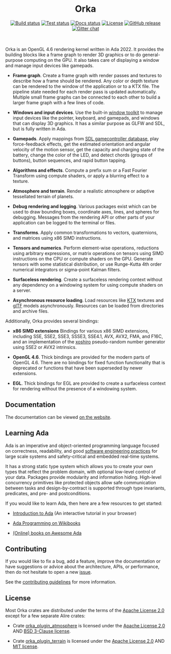 <div align="center">
    <h1>Orka</h1>
    <a href="https://github.com/onox/orka/actions/workflows/build.yaml"><img src="https://github.com/onox/orka/actions/workflows/build.yaml/badge.svg" alt="Build status" /></a>
    <a href="https://github.com/onox/orka/actions/workflows/test.yml"><img src="https://github.com/onox/orka/actions/workflows/test.yml/badge.svg" alt="Test status" /></a>
    <a href="https://app.netlify.com/sites/orka-engine/deploys"><img src="https://img.shields.io/netlify/4fa61148-e68f-41e6-b7fa-1785eaf4bcb5?label=docs" alt="Docs status" /></a>
    <a href="https://github.com/onox/orka/blob/master/LICENSE"><img src="https://img.shields.io/github/license/onox/orka.svg?color=blue" alt="License" /></a>
    <a href="https://github.com/onox/orka/releases/latest"><img src="https://img.shields.io/github/release/onox/orka.svg" alt="GitHub release" /></a>
    <a href="https://gitter.im/ada-lang/Lobby"><img src="https://badges.gitter.im/gitterHQ/gitter.svg" alt="Gitter chat" /></a>
</div>

<br />
<br />

Orka is an OpenGL 4.6 rendering kernel written in Ada 2022. It provides
the building blocks like a frame graph to render 3D graphics or to do general-purpose
computing on the GPU.
It also takes care of displaying a window and manage input devices like gamepads.

- **Frame graph**. Create a frame graph with render passes and textures to describe
how a frame should be rendered. Any color or depth texture can be rendered to the
window of the application or to a KTX file.
The pipeline state needed for each render pass is updated automatically.
Multiple small frame graphs can be connected to each other to build a larger frame graph
with a few lines of code.

- **Windows and input devices**. Use the built-in [window toolkit][url-awt]
to manage input devices like the pointer, keyboard, and gamepads, and windows
that can display 3D graphics.
It has a similar purpose as GLFW and SDL, but is fully written in Ada.

- **Gamepads**. Apply mappings from
[SDL gamecontroller database][url-sdl-gamecontroller-db],
play force-feedback effects,
get the estimated orientation and angular velocity of the motion sensor,
get the capacity and charging state of the battery,
change the color of the LED,
and detect chords (groups of buttons), button sequences,
and rapid button tapping.

- **Algorithms and effects**. Compute a prefix sum or a Fast Fourier Transform
using compute shaders, or apply a blurring effect to a texture.

- **Atmosphere and terrain**. Render a realistic atmosphere or adaptive
tessellated terrain of planets.

- **Debug rendering and logging**. Various packages exist which can be used
to draw bounding boxes, coordinate axes, lines, and spheres for debugging.
Messages from the rendering API or other parts of your application can be
logged to the terminal or files.

- **Transforms**. Apply common transformations to vectors, quaternions, and
matrices using x86 SIMD instructions.

- **Tensors and numerics**. Perform element-wise operations, reductions
using arbitrary expressions, or matrix operations on tensors using SIMD
instructions on the CPU or compute shaders on the GPU.
Generate tensors with some statistical distribution,
or use Runge-Kutta 4th order numerical integrators or sigma-point Kalman filters.

- **Surfaceless rendering**. Create a surfaceless rendering context without
any dependency on a windowing system for using compute shaders on a server.

- **Asynchronous resource loading**. Load resources like [KTX][url-ktx] textures
and [glTF][url-gltf] models asynchronously.
Resources can be loaded from directories and archive files.

Additionally, Orka provides several bindings:

- **x86 SIMD extensions**
Bindings for various x86 SIMD extensions, including SSE, SSE2, SSE3, SSSE3,
SSE4.1, AVX, AVX2, FMA, and F16C, and an implementation of the
[xoshiro][url-xoshiro] pseudo-random number generator using SSE2 or
AVX2 intrinsics.

- **OpenGL 4.6**. Thick bindings are provided for the modern parts
of OpenGL 4.6. There are no bindings for fixed function functionality
that is deprecated or functions that have been superseded by newer extensions.

- **EGL**. Thick bindings for EGL are provided to create a surfaceless
context for rendering without the presence of a windowing system.

## Documentation

The documentation can be viewed [on the website][url-docs].

## Learning Ada

Ada is an imperative and object-oriented programming language focused
on correctness, readability, and good [software engineering practices][url-swe-practices]
for large scale systems and safety-critical and embedded real-time systems.

It has a strong static type system which allows you to create your own
types that reflect the problem domain, with optional low-level control
of your data. Packages provide modularity and information hiding. High-level
concurrency primitives like protected objects allow safe communication
between tasks and design-by-contract is supported through type invariants,
predicates, and pre- and postconditions.

If you would like to learn Ada, then here are a few resources to get started:

- [Introduction to Ada][url-learn-act] (An interactive tutorial in your browser)

- [Ada Programming on Wikibooks][url-wikibooks]

- [(Online) books on Awesome Ada][url-awesome]

## Contributing

If you would like to fix a bug, add a feature, improve the documentation or
have suggestions or advice about the architecture, APIs, or performance,
then do not hesitate to open a new [issue][url-issue].

See the [contributing guidelines][url-contributing] for more information.

## License

Most Orka crates are distributed under the terms of the [Apache License 2.0][url-apache]
except for a few separate Alire crates:

- Crate [orka_plugin_atmosphere][url-crate-atmosphere] is licensed under
the [Apache License 2.0][url-apache] AND [BSD 3-Clause license][url-bsd-3].

- Crate [orka_plugin_terrain][url-crate-terrain] is licensed under
the [Apache License 2.0][url-apache] AND [MIT license][url-mit].

  [url-apache]: https://opensource.org/licenses/Apache-2.0
  [url-awt]: https://github.com/onox/orka/tree/master/awt
  [url-bsd-3]: https://opensource.org/licenses/BSD-3-Clause
  [url-crate-atmosphere]: https://github.com/onox/orka/tree/master/orka_plugin_atmosphere
  [url-crate-terrain]: https://github.com/onox/orka/tree/master/orka_plugin_terrain
  [url-mit]: https://opensource.org/licenses/MIT
  [url-awesome]: https://github.com/ohenley/awesome-ada#online-books
  [url-azdo]: https://www.khronos.org/assets/uploads/developers/library/2014-gdc/Khronos-OpenGL-Efficiency-GDC-Mar14.pdf
  [url-contributing]: /CONTRIBUTING.md
  [url-docs]: https://orka-engine.netlify.com/
  [url-gltf]: https://github.com/KhronosGroup/glTF/blob/master/specification/2.0/README.md
  [url-issue]: https://github.com/onox/orka/issues
  [url-ktx]: https://www.khronos.org/opengles/sdk/tools/KTX/file_format_spec/
  [url-learn-act]: https://learn.adacore.com/courses/intro-to-ada/index.html
  [url-sdl-gamecontroller-db]: https://github.com/gabomdq/SDL_GameControllerDB
  [url-swe-practices]: https://en.wikibooks.org/wiki/Ada_Programming#Programming_in_the_large
  [url-wikibooks]: https://en.wikibooks.org/wiki/Ada_Programming
  [url-xoshiro]: https://prng.di.unimi.it/

